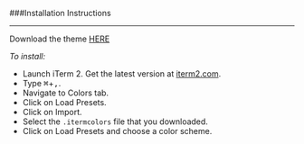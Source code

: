 ###Installation Instructions
***

Download the theme [HERE](https://github.com/felipecabargas/iterm2-flat/archive/master.zip)

*To install:*

+ Launch iTerm 2. Get the latest version at [iterm2.com](http://iterm2.com).
+ Type <kbd>⌘</kbd>+<kbd>,</kbd>.
+ Navigate to Colors tab.
+ Click on Load Presets.
+ Click on Import.
+ Select the `.itermcolors` file that you downloaded.
+ Click on Load Presets and choose a color scheme.